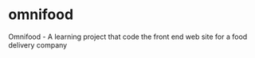 # omnifood
Omnifood - A learning project that code the front end web site for a food delivery company
